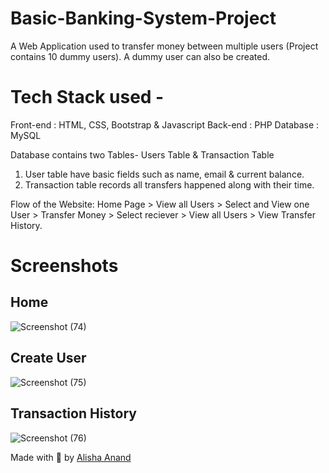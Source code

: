# Basic-Banking-System-Project

A Web Application used to transfer money between multiple users (Project contains 10 dummy users). A dummy user can also be created.  

# Tech Stack used - 
Front-end : HTML, CSS, Bootstrap & Javascript 
Back-end : PHP 
Database : MySQL   

Database contains two Tables- Users Table & Transaction Table 
1. User table have basic fields such as name, email & current balance. 
2. Transaction table records all transfers happened along with their time.  

Flow of the Website: Home Page > View all Users > Select and View one User > Transfer Money > Select reciever > View all Users > View Transfer History.

# Screenshots

## Home
![Screenshot (74)](https://user-images.githubusercontent.com/55910525/126352135-3bd0961a-9d97-44c0-a456-ce38fc505f61.png)

## Create User
![Screenshot (75)](https://user-images.githubusercontent.com/55910525/126352240-bd4ebc6e-4093-4da4-8e15-c93afcf432d0.png)

## Transaction History
![Screenshot (76)](https://user-images.githubusercontent.com/55910525/126352331-4d78b476-8552-4a90-a9f2-627c13900e81.png)

Made with 🧡 by <a href="https://www.linkedin.com/in/alisha-anand-7503a4194/"> Alisha Anand </a>
